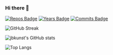 ### Hi there 👋

[![Repos Badge](https://badges.pufler.dev/repos/jbkunst)](https://jbkunst.com)
[![Years Badge](https://badges.pufler.dev/years/jbkunst)](https://jbkunst.com)
[![Commits Badge](https://badges.pufler.dev/commits/monthly/jbkunst)](https://jbkunst.com)

![GitHub Streak](http://github-readme-streak-stats.herokuapp.com?user=jbkunst&hide_border=true)

![jbkunst's GitHub stats](https://github-readme-stats.vercel.app/api?username=jbkunst&count_private=true&hide_border=true)

![Top Langs](https://github-readme-stats.vercel.app/api/top-langs/?username=jbkunst&count_private=true&hide_border=true)

